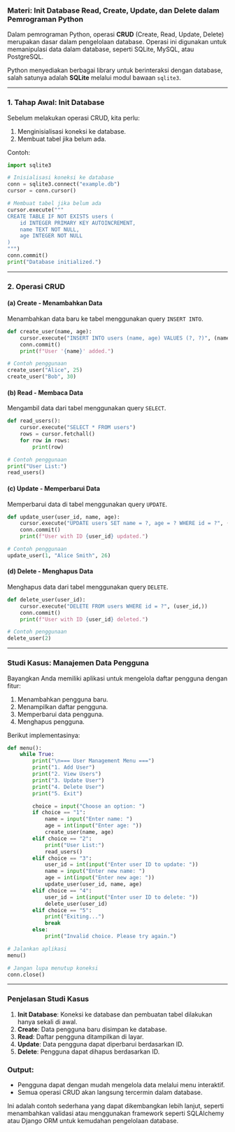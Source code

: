 ### **Materi: Init Database Read, Create, Update, dan Delete dalam Pemrograman Python**

Dalam pemrograman Python, operasi **CRUD** (Create, Read, Update, Delete) merupakan dasar dalam pengelolaan database. Operasi ini digunakan untuk memanipulasi data dalam database, seperti SQLite, MySQL, atau PostgreSQL. 

Python menyediakan berbagai library untuk berinteraksi dengan database, salah satunya adalah **SQLite** melalui modul bawaan `sqlite3`.

---

### **1. Tahap Awal: Init Database**
Sebelum melakukan operasi CRUD, kita perlu:
1. Menginisialisasi koneksi ke database.
2. Membuat tabel jika belum ada.

Contoh:
```python
import sqlite3

# Inisialisasi koneksi ke database
conn = sqlite3.connect("example.db")
cursor = conn.cursor()

# Membuat tabel jika belum ada
cursor.execute("""
CREATE TABLE IF NOT EXISTS users (
    id INTEGER PRIMARY KEY AUTOINCREMENT,
    name TEXT NOT NULL,
    age INTEGER NOT NULL
)
""")
conn.commit()
print("Database initialized.")
```

---

### **2. Operasi CRUD**
#### **(a) Create - Menambahkan Data**
Menambahkan data baru ke tabel menggunakan query `INSERT INTO`.

```python
def create_user(name, age):
    cursor.execute("INSERT INTO users (name, age) VALUES (?, ?)", (name, age))
    conn.commit()
    print(f"User '{name}' added.")

# Contoh penggunaan
create_user("Alice", 25)
create_user("Bob", 30)
```

#### **(b) Read - Membaca Data**
Mengambil data dari tabel menggunakan query `SELECT`.

```python
def read_users():
    cursor.execute("SELECT * FROM users")
    rows = cursor.fetchall()
    for row in rows:
        print(row)

# Contoh penggunaan
print("User List:")
read_users()
```

#### **(c) Update - Memperbarui Data**
Memperbarui data di tabel menggunakan query `UPDATE`.

```python
def update_user(user_id, name, age):
    cursor.execute("UPDATE users SET name = ?, age = ? WHERE id = ?", (name, age, user_id))
    conn.commit()
    print(f"User with ID {user_id} updated.")

# Contoh penggunaan
update_user(1, "Alice Smith", 26)
```

#### **(d) Delete - Menghapus Data**
Menghapus data dari tabel menggunakan query `DELETE`.

```python
def delete_user(user_id):
    cursor.execute("DELETE FROM users WHERE id = ?", (user_id,))
    conn.commit()
    print(f"User with ID {user_id} deleted.")

# Contoh penggunaan
delete_user(2)
```

---

### **Studi Kasus: Manajemen Data Pengguna**
Bayangkan Anda memiliki aplikasi untuk mengelola daftar pengguna dengan fitur:
1. Menambahkan pengguna baru.
2. Menampilkan daftar pengguna.
3. Memperbarui data pengguna.
4. Menghapus pengguna.

Berikut implementasinya:
```python
def menu():
    while True:
        print("\n=== User Management Menu ===")
        print("1. Add User")
        print("2. View Users")
        print("3. Update User")
        print("4. Delete User")
        print("5. Exit")

        choice = input("Choose an option: ")
        if choice == "1":
            name = input("Enter name: ")
            age = int(input("Enter age: "))
            create_user(name, age)
        elif choice == "2":
            print("User List:")
            read_users()
        elif choice == "3":
            user_id = int(input("Enter user ID to update: "))
            name = input("Enter new name: ")
            age = int(input("Enter new age: "))
            update_user(user_id, name, age)
        elif choice == "4":
            user_id = int(input("Enter user ID to delete: "))
            delete_user(user_id)
        elif choice == "5":
            print("Exiting...")
            break
        else:
            print("Invalid choice. Please try again.")

# Jalankan aplikasi
menu()

# Jangan lupa menutup koneksi
conn.close()
```

---

### **Penjelasan Studi Kasus**
1. **Init Database**: Koneksi ke database dan pembuatan tabel dilakukan hanya sekali di awal.
2. **Create**: Data pengguna baru disimpan ke database.
3. **Read**: Daftar pengguna ditampilkan di layar.
4. **Update**: Data pengguna dapat diperbarui berdasarkan ID.
5. **Delete**: Pengguna dapat dihapus berdasarkan ID.

### **Output:**
- Pengguna dapat dengan mudah mengelola data melalui menu interaktif.
- Semua operasi CRUD akan langsung tercermin dalam database.

Ini adalah contoh sederhana yang dapat dikembangkan lebih lanjut, seperti menambahkan validasi atau menggunakan framework seperti SQLAlchemy atau Django ORM untuk kemudahan pengelolaan database.